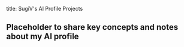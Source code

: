 title: SugiV's AI Profile Projects

## Placeholder to share key concepts and notes about my AI profile